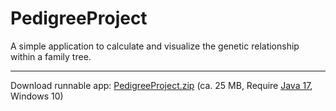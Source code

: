 # PedigreeProject

A simple application to calculate and visualize the genetic relationship within a family tree.
___
Download runnable app:
[PedigreeProject.zip](https://drive.google.com/file/d/1Bm-JkACiAlXEGPZJYkVSAuv0lO0-uFy7/view?usp=sharing)
(ca. 25 MB, Require [Java 17](https://www.oracle.com/java/technologies/downloads/), Windows 10)
